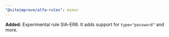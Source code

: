```yaml
---
"@siteimprove/alfa-rules": minor
---
```


**Added:** Experimental rule SIA-ER8. It adds support for `type="password"` and more.
